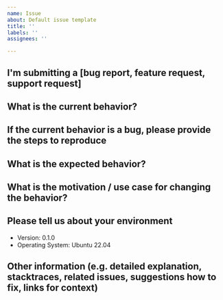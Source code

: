 ```yaml
---
name: Issue
about: Default issue template
title: ''
labels: ''
assignees: ''

---
```


## I'm submitting a [bug report, feature request, support request]

## What is the current behavior?

## If the current behavior is a bug, please provide the steps to reproduce

## What is the expected behavior?

## What is the motivation / use case for changing the behavior?

## Please tell us about your environment

- Version: 0.1.0
- Operating System: Ubuntu 22.04

## Other information (e.g. detailed explanation, stacktraces, related issues, suggestions how to fix, links for context)
